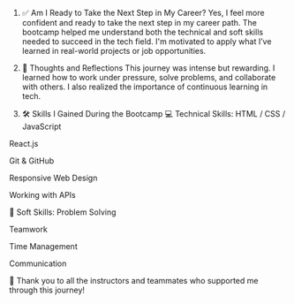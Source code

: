 
1. ✅ Am I Ready to Take the Next Step in My Career?
Yes, I feel more confident and ready to take the next step in my career path. The bootcamp helped me understand both the technical and soft skills needed to succeed in the tech field. I'm motivated to apply what I’ve learned in real-world projects or job opportunities.

2. 💬 Thoughts and Reflections
This journey was intense but rewarding. I learned how to work under pressure, solve problems, and collaborate with others. I also realized the importance of continuous learning in tech.

3. 🛠️ Skills I Gained During the Bootcamp
💻 Technical Skills:
HTML / CSS / JavaScript

React.js

Git & GitHub

Responsive Web Design

Working with APIs

🧠 Soft Skills:
Problem Solving

Teamwork

Time Management

Communication

🙏 Thank you to all the instructors and teammates who supported me through this journey!
